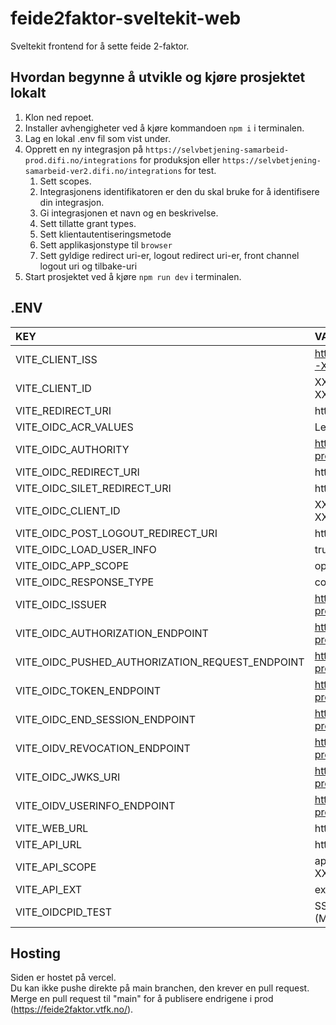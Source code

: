 # feide2faktor-sveltekit-web
Sveltekit frontend for å sette feide 2-faktor.
## Hvordan begynne å utvikle og kjøre prosjektet lokalt 
1. Klon ned repoet.
2. Installer avhengigheter ved å kjøre kommandoen ``npm i`` i terminalen.
3. Lag en lokal .env fil som vist under.
4. Opprett en ny integrasjon på ``https://selvbetjening-samarbeid-prod.difi.no/integrations`` for produksjon eller ``https://selvbetjening-samarbeid-ver2.difi.no/integrations`` for test.
    1. Sett scopes.
    2. Integrasjonens identifikatoren er den du skal bruke for å identifisere din integrasjon.
    3. Gi integrasjonen et navn og en beskrivelse.
    4. Sett tillatte grant types.
    5. Sett klientautentiseringsmetode
    6. Sett applikasjonstype til ``browser``
    7. Sett gyldige redirect uri-er, logout redirect uri-er, front channel logout uri og tilbake-uri
5. Start prosjektet ved å kjøre ``npm run dev`` i terminalen.

## .ENV

|KEY|VALUE|
|:---|:---|
|VITE_CLIENT_ISS|https://login.microsoftonline.com/XXXXXXX-XXXX-XXXX-XXXX-XXXXXXXXXX|
|VITE_CLIENT_ID|XXXXXXX-XXXX-XXXX-XXXX-XXXXXXXXXX|
|VITE_REDIRECT_URI|http://localhost:5173/|
|VITE_OIDC_ACR_VALUES|Level3|
|VITE_OIDC_AUTHORITY|https://oidc-ver2.difi.no/idporten-oidc-provider/.well-known/openid-configuration|
|VITE_OIDC_REDIRECT_URI|http://localhost:5173/authenticated/feide|
|VITE_OIDC_SILET_REDIRECT_URI|http://localhost:5173/authenticated/feide|
|VITE_OIDC_CLIENT_ID|XXXXXXX-XXXX-XXXX-XXXX-XXXXXXXXXX|
|VITE_OIDC_POST_LOGOUT_REDIRECT_URI|http://localhost:5173/authenticated/feide|
|VITE_OIDC_LOAD_USER_INFO|true|
|VITE_OIDC_APP_SCOPE|openid, profile|
|VITE_OIDC_RESPONSE_TYPE|code|
|VITE_OIDC_ISSUER|https://oidc-ver2.difi.no/idporten-oidc-provider/|
|VITE_OIDC_AUTHORIZATION_ENDPOINT|https://oidc-ver2.difi.no/idporten-oidc-provider/authorize|
|VITE_OIDC_PUSHED_AUTHORIZATION_REQUEST_ENDPOINT|https://oidc-ver2.difi.no/idporten-oidc-provider/par|
|VITE_OIDC_TOKEN_ENDPOINT|https://oidc-ver2.difi.no/idporten-oidc-provider/token|
|VITE_OIDC_END_SESSION_ENDPOINT|https://oidc-ver2.difi.no/idporten-oidc-provider/endsession|
|VITE_OIDV_REVOCATION_ENDPOINT|https://oidc-ver2.difi.no/idporten-oidc-provider/revoke|
|VITE_OIDC_JWKS_URI|https://oidc-ver2.difi.no/idporten-oidc-provider/jwk|
|VITE_OIDV_USERINFO_ENDPOINT|https://oidc-ver2.difi.no/idporten-oidc-provider/userinfo|
|VITE_WEB_URL|http://localhost:5173|
|VITE_API_URL|http://localhost:7071/api|
|VITE_API_SCOPE|api://XXXXXXX-XXXX-XXXX-XXXX-XXXXXXXXXX/user_impersonation|
|VITE_API_EXT|extension_XXXXX_XXXXX|
|VITE_OIDCPID_TEST|SSN THAT YOU WANT TO TEST WITH (MUST MATCH MSAL)|

## Hosting
Siden er hostet på vercel. \
Du kan ikke pushe direkte på main branchen, den krever en pull request. \
Merge en pull request til "main" for å publisere endrigene i prod (https://feide2faktor.vtfk.no/).

